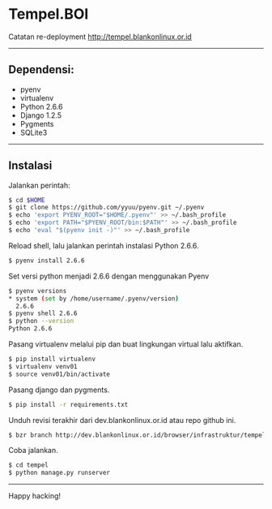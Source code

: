 # Tempel.BOI

Catatan re-deployment http://tempel.blankonlinux.or.id

---------------------------------------------------------------------

## Dependensi:
* pyenv
* virtualenv
* Python 2.6.6
* Django 1.2.5
* Pygments
* SQLite3

---------------------------------------------------------------------

## Instalasi

Jalankan perintah:

```sh
$ cd $HOME
$ git clone https://github.com/yyuu/pyenv.git ~/.pyenv
$ echo 'export PYENV_ROOT="$HOME/.pyenv"' >> ~/.bash_profile
$ echo 'export PATH="$PYENV_ROOT/bin:$PATH"' >> ~/.bash_profile
$ echo 'eval "$(pyenv init -)"' >> ~/.bash_profile
```

Reload shell, lalu jalankan perintah instalasi Python 2.6.6.

```sh
$ pyenv install 2.6.6
```

Set versi python menjadi 2.6.6 dengan menggunakan Pyenv

```sh
$ pyenv versions
* system (set by /home/username/.pyenv/version)
  2.6.6
$ pyenv shell 2.6.6
$ python --version
Python 2.6.6
```

Pasang virtualenv melalui pip dan buat lingkungan virtual lalu aktifkan.

```sh
$ pip install virtualenv
$ virtualenv venv01
$ source venv01/bin/activate
```

Pasang django dan pygments.

```sh
$ pip install -r requirements.txt
```

Unduh revisi terakhir dari dev.blankonlinux.or.id atau repo github ini.

```sh
$ bzr branch http://dev.blankonlinux.or.id/browser/infrastruktur/tempel
```

Coba jalankan.

```sh
$ cd tempel
$ python manage.py runserver
```

---------------------------------------------------------------------

Happy hacking!
